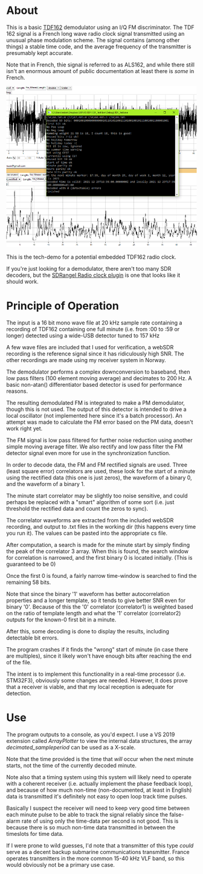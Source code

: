﻿# About
This is a basic [TDF162](https://en.wikipedia.org/wiki/TDF_time_signal) demodulator using an I/Q FM discriminator. The TDF 162 signal is a French long wave radio clock signal transmitted using an unusual phase modulation scheme.
The signal contains (among other things) a stable time code, and the average frequency of the transmitter is presumably kept accurate.

Note that in French, thie signal is referred to as ALS162, and while there still isn't an enormous amount of public documentation at least there is _some_ in French.

![Screenshot of program](screenshot.PNG?raw=true "Screenshot")

This is the tech-demo for a potential embedded TDF162 radio clock.

If you're just looking for a demodulator, there aren't too many SDR decoders, but the [SDRangel Radio clock plugin](https://github.com/f4exb/sdrangel/blob/master/plugins/channelrx/radioclock/readme.md) is one that looks like it should work.

# Principle of Operation

The input is a 16 bit mono wave file at 20 kHz sample rate containing a recording of TDF162 containing one full minute (i.e. from :00 to :59 or longer) detected using a wide-USB detector tuned to 157 kHz

A few wave files are included that I used for verification, a webSDR recording is the reference signal since it has ridiculously high SNR. The other recordings are made using my receiver system in Norway.

The demodulator performs a complex downconversion to baseband, then low pass filters (100 element moving average) and decimates to 200 Hz.
A basic non-atan() differentiator based detector is used for performance reasons.

The resulting demodulated FM is integrated to make a PM demodulator, though this is not used. 
The output of this detector is intended to drive a local oscillator (not implemented here since it's a batch processor). An attempt was made to calculate the FM error based on the PM data, doesn't work right yet.


The FM signal is low pass filtered for further noise reduction using another simple moving average filter. We also rectify and low pass filter the FM detector signal even more for use in the synchronization function.

In order to decode data, the FM and FM rectified signals are used. 
Three (least square error) correlators are used, these look for the start of a minute using the rectified data (this one is just zeros),
    the waveform of a binary 0, and the waveform of a binary 1.

The minute start correlator may be slightly too noise sensitive, and could perhaps be replaced with a "smart" algorithm of some sort (i.e. just threshold the rectified data and count the zeros to sync).

The correlator waveforms are extracted from the included webSDR recording, and output to .txt files in the working dir (this happens every time you run it). The values can be pasted into the appropriate cs file.

After computation, a search is made for the minute start by simply finding the peak of the correlator 3 array.
When this is found, the search window for correlation is narrowed, and the first binary 0 is located initially.
(This is guaranteed to be 0)

Once the first 0 is found, a fairly narrow time-window is searched to find the remaining 58 bits.

Note that since the binary '1' waveform has better autocorrelation properties and a longer template, so it tends to give better SNR even for binary '0'. Because of this the '0' correlator (correlator1) is weighted based on the ratio of template length and what the '1' correlator (correlator2) outputs for the known-0 first bit in a minute.

After this, some decoding is done to display the results, including detectable bit errors.

The program crashes if it finds the "wrong" start of minute (in case there are multiples), since it likely won't have enough bits after reaching the end of the file.

The intent is to implement this functionality in a real-time processor (i.e. STM32F3), obviously some changes are needed.
However, it does prove that a receiver is viable, and that my local reception is adequate for detection.

# Use
The program outputs to a console, as you'd expect. I use a VS 2019 extension called _ArrayPlotter_ to view the internal data structures, the array *decimated_sampleperiod* can be used as a X-scale.
 
Note that the time provided is the time that _will_ occur when the next minute starts, not the time of the currently decoded minute.

Note also that a timing system using this system will likely need to operate with a coherent receiver (i.e. actually implement the phase feedback loop), and because of how much non-time (non-documented, at least in English) data is transmitted it's definitely not easy to open loop track time pulses.

Basically I suspect the receiver will need to keep very good time between each minute pulse to be able to track the signal reliably since the false-alarm rate of using only the time-data per second is not good. This is because there is so much non-time data transmitted in between the timeslots for time data.

If I were prone to wild guesses, I'd note that a transmitter of this type _could_ serve as a decent backup submarine communications transmitter. France operates transmitters in the more common 15-40 kHz VLF band, so this would obviously not be a primary use case.